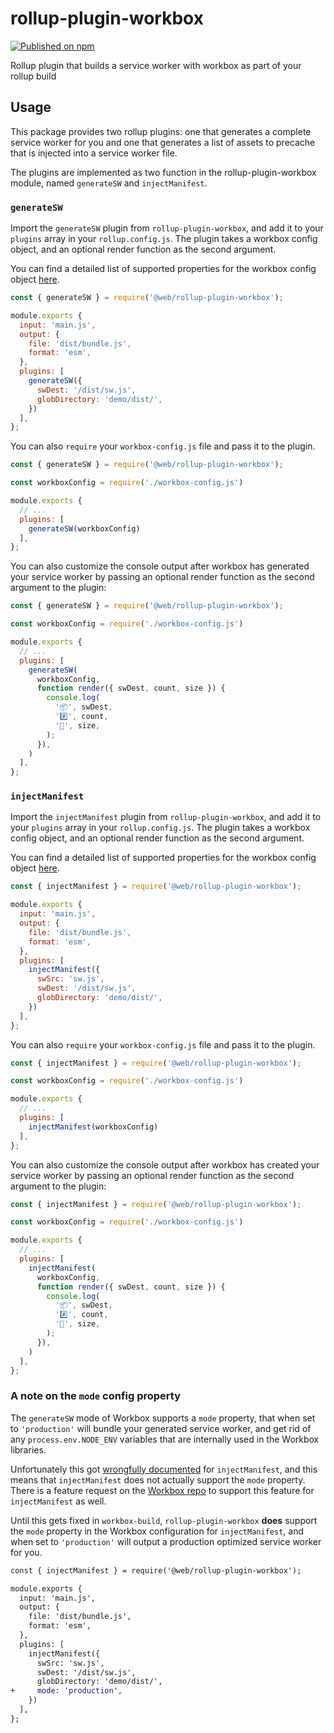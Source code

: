 # rollup-plugin-workbox

[![Published on npm](https://img.shields.io/npm/v/rollup-plugin-workbox.svg)](https://www.npmjs.com/package/rollup-plugin-workbox)

Rollup plugin that builds a service worker with workbox as part of your rollup build

## Usage

This package provides two rollup plugins: one that generates a complete service worker for you and one that generates a list of assets to precache that is injected into a service worker file.

The plugins are implemented as two function in the rollup-plugin-workbox module, named `generateSW` and `injectManifest`.

### `generateSW`

Import the `generateSW` plugin from `rollup-plugin-workbox`, and add it to your `plugins` array in your `rollup.config.js`. The plugin takes a workbox config object, and an optional render function as the second argument.

You can find a detailed list of supported properties for the workbox config object [here](https://developers.google.com/web/tools/workbox/modules/workbox-build#generatesw_mode).

```js
const { generateSW } = require('@web/rollup-plugin-workbox');

module.exports {
  input: 'main.js',
  output: {
    file: 'dist/bundle.js',
    format: 'esm',
  },
  plugins: [
    generateSW({
      swDest: '/dist/sw.js',
      globDirectory: 'demo/dist/',
    })
  ],
};
```

You can also `require` your `workbox-config.js` file and pass it to the plugin.

```js
const { generateSW } = require('@web/rollup-plugin-workbox');

const workboxConfig = require('./workbox-config.js')

module.exports {
  // ...
  plugins: [
    generateSW(workboxConfig)
  ],
};
```

You can also customize the console output after workbox has generated your service worker by passing an optional render function as the second argument to the plugin:

```js
const { generateSW } = require('@web/rollup-plugin-workbox');

const workboxConfig = require('./workbox-config.js')

module.exports {
  // ...
  plugins: [
    generateSW(
      workboxConfig,
      function render({ swDest, count, size }) {
        console.log(
          '📦', swDest,
          '#️⃣', count,
          '🐘', size,
        );
      }),
    )
  ],
};
```

### `injectManifest`

Import the `injectManifest` plugin from `rollup-plugin-workbox`, and add it to your `plugins` array in your `rollup.config.js`. The plugin takes a workbox config object, and an optional render function as the second argument.

You can find a detailed list of supported properties for the workbox config object [here](https://developers.google.com/web/tools/workbox/modules/workbox-build#injectmanifest_mode).

```js
const { injectManifest } = require('@web/rollup-plugin-workbox');

module.exports {
  input: 'main.js',
  output: {
    file: 'dist/bundle.js',
    format: 'esm',
  },
  plugins: [
    injectManifest({
      swSrc: 'sw.js',
      swDest: '/dist/sw.js',
      globDirectory: 'demo/dist/',
    })
  ],
};
```

You can also `require` your `workbox-config.js` file and pass it to the plugin.

```js
const { injectManifest } = require('@web/rollup-plugin-workbox');

const workboxConfig = require('./workbox-config.js')

module.exports {
  // ...
  plugins: [
    injectManifest(workboxConfig)
  ],
};
```

You can also customize the console output after workbox has created your service worker by passing an optional render function as the second argument to the plugin:

```js
const { injectManifest } = require('@web/rollup-plugin-workbox');

const workboxConfig = require('./workbox-config.js')

module.exports {
  // ...
  plugins: [
    injectManifest(
      workboxConfig,
      function render({ swDest, count, size }) {
        console.log(
          '📦', swDest,
          '#️⃣', count,
          '🐘', size,
        );
      }),
    )
  ],
};
```

### A note on the `mode` config property

The `generateSW` mode of Workbox supports a `mode` property, that when set to `'production'` will bundle your generated service worker, and get rid of any `process.env.NODE_ENV` variables that are internally used in the Workbox libraries.

Unfortunately this got [wrongfully documented](https://github.com/GoogleChrome/workbox/issues/2427) for `injectManifest`, and this means that `injectManifest` does not actually support the `mode` property. There is a feature request on the [Workbox repo](https://github.com/GoogleChrome/workbox/issues/2588) to support this feature for `injectManifest` as well.

Until this gets fixed in `workbox-build`, `rollup-plugin-workbox` **does** support the `mode` property in the Workbox configuration for `injectManifest`, and when set to `'production'` will output a production optimized service worker for you.

```diff
const { injectManifest } = require('@web/rollup-plugin-workbox');

module.exports {
  input: 'main.js',
  output: {
    file: 'dist/bundle.js',
    format: 'esm',
  },
  plugins: [
    injectManifest({
      swSrc: 'sw.js',
      swDest: '/dist/sw.js',
      globDirectory: 'demo/dist/',
+     mode: 'production',
    })
  ],
};
```
